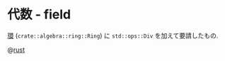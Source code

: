 # 代数 - field

[環](algebra.ring) (`crate::algebra::ring::Ring`) に `std::ops::Div` を加えて要請したもの.

@[rust](procon-rs/src/algebra/field.rs)
